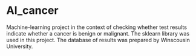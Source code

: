 # AI_cancer

Machine-learning project in the context of checking whether test results indicate whether a cancer is benign or malignant. 
The sklearn library was used in this project. 
The database of results was prepared by Winscousin University.
